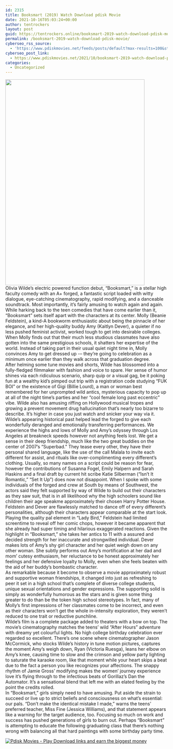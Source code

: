 ```yaml
---
id: 2315
title: Booksmart (2019) Watch Download pdisk Movie
date: 2021-10-16T05:03:24+00:00
author: tentrockers
layout: post
guid: https://tentrockers.online/booksmart-2019-watch-download-pdisk-movie/
permalink: /booksmart-2019-watch-download-pdisk-movie/
cyberseo_rss_source:
  - 'https://www.pdiskmovies.net/feeds/posts/default?max-results=100&start-index=101'
cyberseo_post_link:
  - https://www.pdiskmovies.net/2021/10/booksmart-2019-watch-download-pdisk.html
categories:
  - Uncategorized
---
```

<div class="separator">
  <a href="https://blogger.googleusercontent.com/img/a/AVvXsEjdwCdojN4gEl22VdqHd41iioHH4-WIoTwoTsHWAH_Z07Xh4uHfme-w_0h9TVCrce8HUNWzfZjCdVu3fdDlXxCA-pZtadXfpxbg86LaE7B9SV8tSbg5Qn_5CV_VMEMd1vNmvmB5d7PDTtT0ZZ_wInmIuzx_B1SB_f4yZSdpeRsHsM1FR0g3-ryjhr6_=s2048" imageanchor="1"><img loading="lazy" border="0" data-original-height="2048" data-original-width="1382" height="640" src="https://blogger.googleusercontent.com/img/a/AVvXsEjdwCdojN4gEl22VdqHd41iioHH4-WIoTwoTsHWAH_Z07Xh4uHfme-w_0h9TVCrce8HUNWzfZjCdVu3fdDlXxCA-pZtadXfpxbg86LaE7B9SV8tSbg5Qn_5CV_VMEMd1vNmvmB5d7PDTtT0ZZ_wInmIuzx_B1SB_f4yZSdpeRsHsM1FR0g3-ryjhr6_=w432-h640" width="432" /></a>
</div>

<div>
  <div>
    <span>Olivia Wilde’s electric powered function debut, “Booksmart,” is a stellar high faculty comedy with an A+ forged, a fantastic script loaded with witty dialogue, eye-catching cinematography, rapid modifying, and a danceable soundtrack. Most importantly, it’s fairly amusing to watch again and again. While harking back to the teen comedies that have come earlier than it, “Booksmart” sets itself apart with the characters at its center. Molly (Beanie Feldstein), a kind-A bookworm enthusiastic about being the pinnacle of her elegance, and her high-quality buddy Amy (Kaitlyn Dever), a quieter if no less pushed feminist activist, worked tough to get into desirable colleges. When Molly finds out that their much less studious classmates have also gotten into the same prestigious schools, it shatters her expertise of the world. Instead of taking part in their usual quiet night time in, Molly convinces Amy to get dressed up -– they’re going to celebration as a minimum once earlier than they walk across that graduation degree.</span>
  </div>
  
  <div>
    <span>After helming some tune movies and shorts, Wilde has blossomed into a fully-fledged filmmaker with fashion and voice to spare. Her sense of humor shines via each ridiculous scenario, sharp quip or a visual gag, be it poking fun at a wealthy kid’s pimped out trip with a registration code studying “FUK BOI” or the existence of Gigi (Billie Lourd), a man or woman best remembered for her unprompted wild antics, mysterious capacity to pop up at all of the night time’s parties and her “cool female long past eccentric” vibe. Wilde also has amusing riffing on Hollywood musical tropes and growing a prevent movement drug hallucination that’s nearly too bizarre to describe. It’s higher in case you just watch and snicker your way via it.</span>
  </div>
  
  <div>
    <span>Wilde’s appearing historical past helped lead the forged to give each wonderfully deranged and emotionally transferring performances. We experience the highs and lows of Molly and Amy’s odyssey through Los Angeles at breakneck speeds however not anything feels lost. We get a sense in their deep friendship, much like the two great buddies on the center of 2007’s “Superbad.” They tease every other, they have their personal shared language, like the use of the call Malala to invite each different for assist, and rituals like over-complimenting every different’s clothing. Usually, so many names on a script could be reason for fear, however the contributions of Susanna Fogel, Emily Halpern and Sarah Haskins and a final draft by current hit scribe Katie Silberman (“Isn’t It Romantic,” “Set It Up”) does now not disappoint. When I spoke with some individuals of the forged and crew at South by means of Southwest, the actors said they felt supported by way of Wilde to build out their characters as they saw suit, that is in all likelihood why the high schoolers sound like children their age speakme approximately their chosen Harry Potter House.</span>
  </div>
  
  <div>
    <span>Feldstein and Dever are flawlessly matched to dance off of every different’s personalities, although their characters appear comparable at the start look. Playing the quality pal element in “Lady Bird,” Feldstein had limited screentime to reveal off her comic chops, however it became apparent that she already had super timing and hilarious exaggerated reactions. Given the highlight in “Booksmart,” she takes her antics to 11 with a assured and decided strength for her inaccurate and strongwilled individual. Dever makes lots of Amy’s shy girl character and her quiet weigh down on any other woman. She subtly performs out Amy’s mortification at her dad and mom’ cutesy enthusiasm, her reluctance to be honest approximately her feelings and her defensive loyalty to Molly, even when she feels beaten with the aid of her buddy’s bombastic character.</span>
  </div>
  
  <div>
    <span>As remarkable because it become to observe a movie approximately robust and supportive woman friendships, it changed into just as refreshing to peer it set in a high school that’s complete of diverse college students, unique sexual orientations and gender expressions. The supporting solid is simply as wonderfully humorous as the stars and is given some thing greater to do than be the token high school stereotypes. In fact, many of Molly’s first impressions of her classmates come to be incorrect, and even as their characters won&#8217;t get the whole in-intensity exploration, they weren’t reduced to one trait or reductive punchline.</span>
  </div>
  
  <div>
    <span>Wilde’s film is a complete package added to theaters with a bow on top. The movie’s cinematography matches the teens’ wild “After Hours” adventure with dreamy yet colourful lights. No high college birthday celebration ever regarded so excellent. There’s one scene where cinematographer Jason McCormick, who stocks Wilde’s history in tune motion pictures, captures the moment Amy’s weigh down, Ryan (Victoria Ruesga), leans her elbow on Amy’s knee, causing time to slow and the crimson and yellow party lighting to saturate the karaoke room, like that moment while your heart skips a beat due to the fact a person you like recognizes your affections. The snappy rhythm of Jamie Gross’ modifying makes the women&#8217; journey experience love it’s flying through to the infectious beats of Gorillaz’s Dan the Automator. It’s a sensational blend that left me with an elated feeling by the point the credits rolled.</span>
  </div>
  
  <div>
    <span>In “Booksmart,” girls simply need to have amusing. Put aside the strain to succeed or live up to strict beliefs and consciousness on what’s essential: our pals. “Don’t make the identical mistake I made,” warns the teens’ preferred teacher, Miss Fine (Jessica Williams), and that statement appears like a warning for the target audience, too. Focusing so much on work and success has pushed generations of girls to burn out. Perhaps “Booksmart” is attempting to educate the following graduating class that there’s nothing wrong with balancing all that hard paintings with some birthday party time.</span>
  </div>
</div>

[![](https://1.bp.blogspot.com/-a93bp85aB6g/YUXjACCiX3I/AAAAAAAAbQE/GHmPI7h0af0tqn6tYzd0cdrDv9Hu9LUSACLcBGAsYHQ/s16000/Play_it_New-removebg-preview.png "Pdisk Movies - Play Download links and earn the biggest money")](https://pdisklink.com/1/bnYybWtwMDAwMWJo?dn=1)